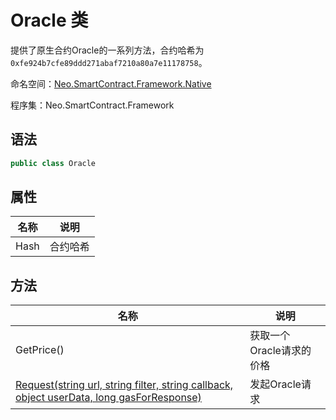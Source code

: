 # Oracle 类

提供了原生合约Oracle的一系列方法，合约哈希为 `0xfe924b7cfe89ddd271abaf7210a80a7e11178758`。

命名空间：[Neo.SmartContract.Framework.Native](index.md)

程序集：Neo.SmartContract.Framework

## 语法

```cs
public class Oracle
```

## 属性

| 名称              | 说明                                                         |
| ----------------- | ------------------------------------------------------------ |
| Hash              | 合约哈希                                            |

## 方法

| 名称                                                         | 说明                     |
| ------------------------------------------------------------ | ------------------------ |
| GetPrice()                                                   | 获取一个Oracle请求的价格 |
| [Request(string url, string filter, string callback, object userData, long gasForResponse)](Request.md) | 发起Oracle请求           |